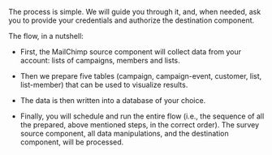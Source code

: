 The process is simple. We will guide you through it, and, when needed, ask you to provide your credentials and authorize the destination component.

The flow, in a nutshell:

- First, the MailChimp source component will collect data from your account: lists of campaigns, members and lists. 

- Then we prepare five tables (campaign, campaign-event, customer, list, list-member) that can be used to visualize results. 

- The data is then written into a database of your choice.

- Finally, you will schedule and run the entire flow (i.e., the sequence of all the prepared, above mentioned steps, in the correct order). The survey source component, all data manipulations, and the destination component, will be processed.